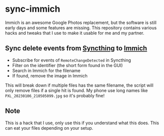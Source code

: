 # sync-immich

Immich is an awesome Google Photos replacement, but the software is still early days and some features are missing. This repository contains various hacks and tweaks that I use to make it usable for me and my partner.

## Sync delete events from [Syncthing](https://syncthing.net/) to [Immich](https://immich.app)

* Subscribe for events of `RemoteChangeDetected` in Syncthing
* Filter on the identifier (the short form found in the GUI)
* Search in Immich for the filename
* If found, remove the image in Immich

This will break down if multiple files has the same filename, the script will only remove files if a single hit is found. My phone use long names like `PXL_20230106_210505099.jpg` so it's probably fine!

## Note

This is a hack that I use, only use this if you understand what this does. This can eat your files depending on your setup.
